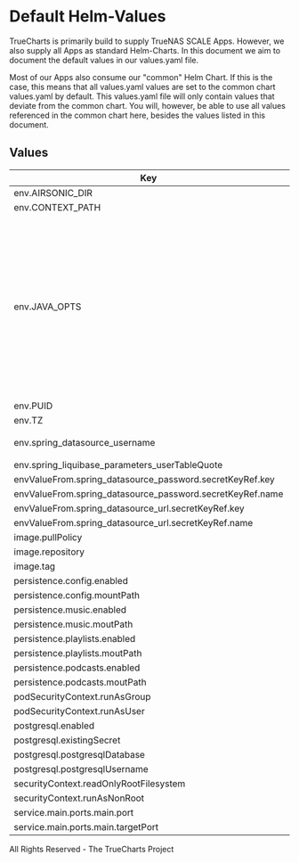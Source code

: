 # Default Helm-Values

TrueCharts is primarily build to supply TrueNAS SCALE Apps.
However, we also supply all Apps as standard Helm-Charts. In this document we aim to document the default values in our values.yaml file.

Most of our Apps also consume our "common" Helm Chart.
If this is the case, this means that all values.yaml values are set to the common chart values.yaml by default. This values.yaml file will only contain values that deviate from the common chart.
You will, however, be able to use all values referenced in the common chart here, besides the values listed in this document.

## Values

| Key | Type | Default | Description |
|-----|------|---------|-------------|
| env.AIRSONIC_DIR | string | `"/"` |  |
| env.CONTEXT_PATH | string | `"/"` |  |
| env.JAVA_OPTS | string | `nil` | For passing additional java options. For some reverse proxies, you may need to pass `JAVA_OPTS=-Dserver.use-forward-headers=true` for airsonic to generate the proper URL schemes. |
| env.PUID | int | `568` |  |
| env.TZ | string | `"UTC"` |  |
| env.spring_datasource_username | string | `"{{ .Values.postgresql.postgresqlUsername }}"` |  |
| env.spring_liquibase_parameters_userTableQuote | string | `"\""` |  |
| envValueFrom.spring_datasource_password.secretKeyRef.key | string | `"postgresql-password"` |  |
| envValueFrom.spring_datasource_password.secretKeyRef.name | string | `"dbcreds"` |  |
| envValueFrom.spring_datasource_url.secretKeyRef.key | string | `"jdbc"` |  |
| envValueFrom.spring_datasource_url.secretKeyRef.name | string | `"dbcreds"` |  |
| image.pullPolicy | string | `"IfNotPresent"` |  |
| image.repository | string | `"airsonicadvanced/airsonic-advanced"` |  |
| image.tag | string | `"edge-11.0.0-SNAPSHOT.20220109073049"` |  |
| persistence.config.enabled | bool | `true` |  |
| persistence.config.mountPath | string | `"/airsonic"` |  |
| persistence.music.enabled | bool | `true` |  |
| persistence.music.moutPath | string | `"/music"` |  |
| persistence.playlists.enabled | bool | `true` |  |
| persistence.playlists.moutPath | string | `"/playlists"` |  |
| persistence.podcasts.enabled | bool | `true` |  |
| persistence.podcasts.moutPath | string | `"/podcasts"` |  |
| podSecurityContext.runAsGroup | int | `0` |  |
| podSecurityContext.runAsUser | int | `0` |  |
| postgresql.enabled | bool | `true` |  |
| postgresql.existingSecret | string | `"dbcreds"` |  |
| postgresql.postgresqlDatabase | string | `"airsonic-advanced"` |  |
| postgresql.postgresqlUsername | string | `"airsonic-advanced"` |  |
| securityContext.readOnlyRootFilesystem | bool | `false` |  |
| securityContext.runAsNonRoot | bool | `false` |  |
| service.main.ports.main.port | int | `10122` |  |
| service.main.ports.main.targetPort | int | `4040` |  |

All Rights Reserved - The TrueCharts Project
